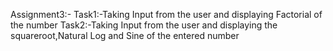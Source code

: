Assignment3:-
Task1:-Taking Input from the user and displaying Factorial of the number
Task2:-Taking Input from the user and displaying the squareroot,Natural Log and Sine of the entered number
